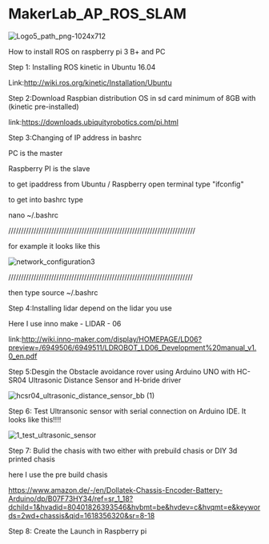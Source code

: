 # MakerLab_AP_ROS_SLAM
![Logo5_path_png-1024x712](https://user-images.githubusercontent.com/51743743/113521464-e46fd000-9599-11eb-9cd1-e5ba5ea0cecf.png)

How to install ROS on raspberry pi 3 B+ and PC

Step 1: Installing ROS kinetic in Ubuntu 16.04

Link:http://wiki.ros.org/kinetic/Installation/Ubuntu

Step 2:Download Raspbian distribution OS in sd card minimum of 8GB with (kinetic pre-installed) 

link:https://downloads.ubiquityrobotics.com/pi.html

Step 3:Changing of IP address in bashrc 

PC is the master 

Raspberry PI is the slave

to get ipaddress from Ubuntu / Raspberry open terminal
type "ifconfig"

to get into bashrc type

nano ~/.bashrc

//////////////////////////////////////////////////////////////////////////

for example  it looks like this 

![network_configuration3](https://user-images.githubusercontent.com/51743743/113521895-c9528f80-959c-11eb-90f3-a012592701fe.png)

/////////////////////////////////////////////////////////////////////////

then type
source ~/.bashrc

Step 4:Installing lidar depend on the lidar you use 

Here I use inno make - LIDAR - 06

link:http://wiki.inno-maker.com/display/HOMEPAGE/LD06?preview=/6949506/6949511/LDROBOT_LD06_Development%20manual_v1.0_en.pdf

Step 5:Desgin the Obstacle avoidance rover using Arduino UNO with HC-SR04 Ultrasonic Distance Sensor and H-bride driver

![hcsr04_ultrasonic_distance_sensor_bb (1)](https://user-images.githubusercontent.com/51743743/114632593-4e395980-9cbf-11eb-9b58-5ade2502d889.jpg)

Step 6: Test Ultransonic sensor with serial connection on Arduino IDE. It looks like this!!!!

![1_test_ultrasonic_sensor](https://user-images.githubusercontent.com/51743743/114633036-21d20d00-9cc0-11eb-9a55-1b978e7ce5ca.jpg)

Step 7: Bulid the chasis with two either with prebuild chasis or DIY 3d printed chasis 

here I use the pre build chasis 

https://www.amazon.de/-/en/Dollatek-Chassis-Encoder-Battery-Arduino/dp/B07F73HY34/ref=sr_1_18?dchild=1&hvadid=80401826393546&hvbmt=be&hvdev=c&hvqmt=e&keywords=2wd+chassis&qid=1618356320&sr=8-18

Step 8: Create the Launch in Raspberry pi










